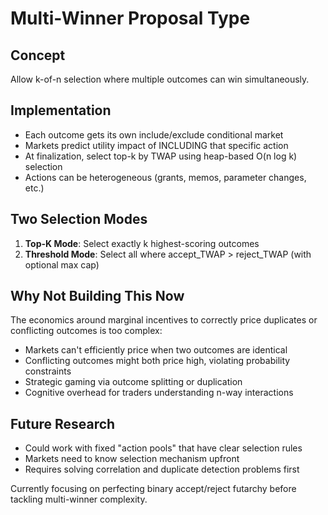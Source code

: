 # Multi-Winner Proposal Type

## Concept
Allow k-of-n selection where multiple outcomes can win simultaneously.

## Implementation
- Each outcome gets its own include/exclude conditional market
- Markets predict utility impact of INCLUDING that specific action
- At finalization, select top-k by TWAP using heap-based O(n log k) selection
- Actions can be heterogeneous (grants, memos, parameter changes, etc.)

## Two Selection Modes
1. **Top-K Mode**: Select exactly k highest-scoring outcomes
2. **Threshold Mode**: Select all where accept_TWAP > reject_TWAP (with optional max cap)

## Why Not Building This Now
The economics around marginal incentives to correctly price duplicates or conflicting outcomes is too complex:
- Markets can't efficiently price when two outcomes are identical
- Conflicting outcomes might both price high, violating probability constraints  
- Strategic gaming via outcome splitting or duplication
- Cognitive overhead for traders understanding n-way interactions

## Future Research
- Could work with fixed "action pools" that have clear selection rules
- Markets need to know selection mechanism upfront
- Requires solving correlation and duplicate detection problems first

Currently focusing on perfecting binary accept/reject futarchy before tackling multi-winner complexity.